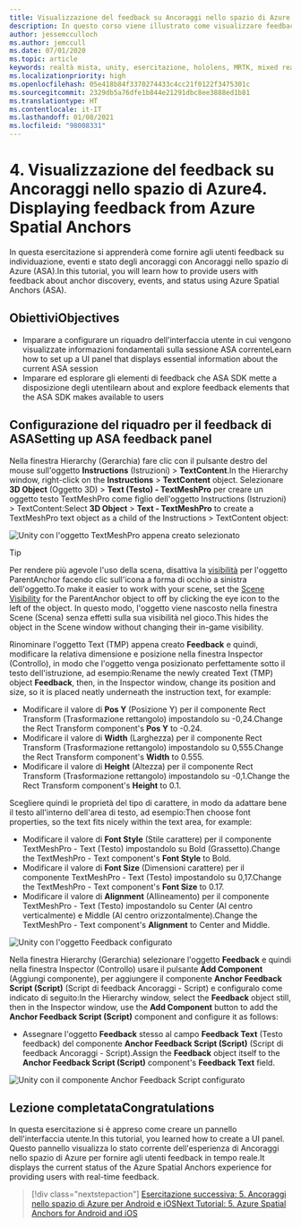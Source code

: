 ```yaml
---
title: Visualizzazione del feedback su Ancoraggi nello spazio di Azure
description: In questo corso viene illustrato come visualizzare feedback da Ancoraggi nello spazio di Azure in un'applicazione di realtà mista.
author: jessemcculloch
ms.author: jemccull
ms.date: 07/01/2020
ms.topic: article
keywords: realtà mista, unity, esercitazione, hololens, MRTK, mixed reality toolkit, UWP, ancoraggi nello spazio di Azure, sessioni, elementi di feedback
ms.localizationpriority: high
ms.openlocfilehash: 05e418b84f3370274433c4cc21f0122f3475301c
ms.sourcegitcommit: 2329db5a76dfe1b844e21291dbc8ee3888ed1b81
ms.translationtype: HT
ms.contentlocale: it-IT
ms.lasthandoff: 01/08/2021
ms.locfileid: "98008331"
---
```

# <a name="4-displaying-feedback-from-azure-spatial-anchors"></a><span data-ttu-id="108b0-104">4. Visualizzazione del feedback su Ancoraggi nello spazio di Azure</span><span class="sxs-lookup"><span data-stu-id="108b0-104">4. Displaying feedback from Azure Spatial Anchors</span></span>

<span data-ttu-id="108b0-105">In questa esercitazione si apprenderà come fornire agli utenti feedback su individuazione, eventi e stato degli ancoraggi con Ancoraggi nello spazio di Azure (ASA).</span><span class="sxs-lookup"><span data-stu-id="108b0-105">In this tutorial, you will learn how to provide users with feedback about anchor discovery, events, and status using Azure Spatial Anchors (ASA).</span></span>

## <a name="objectives"></a><span data-ttu-id="108b0-106">Obiettivi</span><span class="sxs-lookup"><span data-stu-id="108b0-106">Objectives</span></span>

* <span data-ttu-id="108b0-107">Imparare a configurare un riquadro dell'interfaccia utente in cui vengono visualizzate informazioni fondamentali sulla sessione ASA corrente</span><span class="sxs-lookup"><span data-stu-id="108b0-107">Learn how to set up a UI panel that displays essential information about the current ASA session</span></span>
* <span data-ttu-id="108b0-108">Imparare ed esplorare gli elementi di feedback che ASA SDK mette a disposizione degli utenti</span><span class="sxs-lookup"><span data-stu-id="108b0-108">learn about and explore feedback elements that the ASA SDK makes available to users</span></span>

## <a name="setting-up-asa-feedback-panel"></a><span data-ttu-id="108b0-109">Configurazione del riquadro per il feedback di ASA</span><span class="sxs-lookup"><span data-stu-id="108b0-109">Setting up ASA feedback panel</span></span>

<span data-ttu-id="108b0-110">Nella finestra Hierarchy (Gerarchia) fare clic con il pulsante destro del mouse sull'oggetto **Instructions** (Istruzioni)  > **TextContent**.</span><span class="sxs-lookup"><span data-stu-id="108b0-110">In the Hierarchy window, right-click on the **Instructions** > **TextContent** object.</span></span> <span data-ttu-id="108b0-111">Selezionare **3D Object** (Oggetto 3D)  > **Text (Testo) - TextMeshPro** per creare un oggetto testo TextMeshPro come figlio dell'oggetto Instructions (Istruzioni) > TextContent:</span><span class="sxs-lookup"><span data-stu-id="108b0-111">Select **3D Object** > **Text - TextMeshPro** to create a TextMeshPro text object as a child of the Instructions > TextContent object:</span></span>

![Unity con l'oggetto TextMeshPro appena creato selezionato](images/mr-learning-asa/asa-04-section1-step1-1.png)

> [!TIP]
> <span data-ttu-id="108b0-113">Per rendere più agevole l'uso della scena, disattiva la <a href="https://docs.unity3d.com/Manual/SceneVisibility.html" target="_blank">visibilità</a> per l'oggetto ParentAnchor facendo clic sull'icona a forma di occhio a sinistra dell'oggetto.</span><span class="sxs-lookup"><span data-stu-id="108b0-113">To make it easier to work with your scene, set the  <a href="https://docs.unity3d.com/Manual/SceneVisibility.html" target="_blank">Scene Visibility</a> for the ParentAnchor object to off by clicking the eye icon to the left of the object.</span></span> <span data-ttu-id="108b0-114">In questo modo, l'oggetto viene nascosto nella finestra Scene (Scena) senza effetti sulla sua visibilità nel gioco.</span><span class="sxs-lookup"><span data-stu-id="108b0-114">This hides the object in the Scene window without changing their in-game visibility.</span></span>

<span data-ttu-id="108b0-115">Rinominare l'oggetto Text (TMP) appena creato **Feedback** e quindi, modificare la relativa dimensione e posizione nella finestra Inspector (Controllo), in modo che l'oggetto venga posizionato perfettamente sotto il testo dell'istruzione, ad esempio:</span><span class="sxs-lookup"><span data-stu-id="108b0-115">Rename the newly created Text (TMP) object **Feedback**, then, in the Inspector window, change its position and size, so it is placed neatly underneath the instruction text, for example:</span></span>

* <span data-ttu-id="108b0-116">Modificare il valore di **Pos Y** (Posizione Y) per il componente Rect Transform (Trasformazione rettangolo) impostandolo su -0,24.</span><span class="sxs-lookup"><span data-stu-id="108b0-116">Change the Rect Transform component's **Pos Y** to -0.24.</span></span>
* <span data-ttu-id="108b0-117">Modificare il valore di **Width** (Larghezza) per il componente Rect Transform (Trasformazione rettangolo) impostandolo su 0,555.</span><span class="sxs-lookup"><span data-stu-id="108b0-117">Change the Rect Transform component's **Width** to 0.555.</span></span>
* <span data-ttu-id="108b0-118">Modificare il valore di **Height** (Altezza) per il componente Rect Transform (Trasformazione rettangolo) impostandolo su -0,1.</span><span class="sxs-lookup"><span data-stu-id="108b0-118">Change the Rect Transform component's **Height** to 0.1.</span></span>

<span data-ttu-id="108b0-119">Scegliere quindi le proprietà del tipo di carattere, in modo da adattare bene il testo all'interno dell'area di testo, ad esempio:</span><span class="sxs-lookup"><span data-stu-id="108b0-119">Then choose font properties, so the text fits nicely within the text area, for example:</span></span>

* <span data-ttu-id="108b0-120">Modificare il valore di **Font Style** (Stile carattere) per il componente TextMeshPro - Text (Testo) impostandolo su Bold (Grassetto).</span><span class="sxs-lookup"><span data-stu-id="108b0-120">Change the TextMeshPro - Text component's **Font Style** to Bold.</span></span>
* <span data-ttu-id="108b0-121">Modificare il valore di **Font Size** (Dimensioni carattere) per il componente TextMeshPro - Text (Testo) impostandolo su 0,17.</span><span class="sxs-lookup"><span data-stu-id="108b0-121">Change the TextMeshPro - Text component's **Font Size** to 0.17.</span></span>
* <span data-ttu-id="108b0-122">Modificare il valore di **Alignment** (Allineamento) per il componente TextMeshPro - Text (Testo) impostandolo su Center (Al centro verticalmente) e Middle (Al centro orizzontalmente).</span><span class="sxs-lookup"><span data-stu-id="108b0-122">Change the TextMeshPro - Text component's **Alignment** to Center and Middle.</span></span>

![Unity con l'oggetto Feedback configurato](images/mr-learning-asa/asa-04-section1-step1-2.png)

<span data-ttu-id="108b0-124">Nella finestra Hierarchy (Gerarchia) selezionare l'oggetto **Feedback** e quindi nella finestra Inspector (Controllo) usare il pulsante **Add Component** (Aggiungi componente), per aggiungere il componente **Anchor Feedback Script (Script)** (Script di feedback Ancoraggi - Script) e configuralo come indicato di seguito:</span><span class="sxs-lookup"><span data-stu-id="108b0-124">In the Hierarchy window, select the **Feedback** object still, then in the Inspector window, use the **Add Component** button to add the **Anchor Feedback Script (Script)** component and configure it as follows:</span></span>

* <span data-ttu-id="108b0-125">Assegnare l'oggetto **Feedback** stesso al campo **Feedback Text** (Testo feedback) del componente **Anchor Feedback Script (Script)** (Script di feedback Ancoraggi - Script).</span><span class="sxs-lookup"><span data-stu-id="108b0-125">Assign the **Feedback** object itself to the **Anchor Feedback Script (Script)** component's **Feedback Text** field.</span></span>

![Unity con il componente Anchor Feedback Script configurato](images/mr-learning-asa/asa-04-section1-step1-3.png)

## <a name="congratulations"></a><span data-ttu-id="108b0-127">Lezione completata</span><span class="sxs-lookup"><span data-stu-id="108b0-127">Congratulations</span></span>

<span data-ttu-id="108b0-128">In questa esercitazione si è appreso come creare un pannello dell'interfaccia utente.</span><span class="sxs-lookup"><span data-stu-id="108b0-128">In this tutorial, you learned how to create a UI panel.</span></span> <span data-ttu-id="108b0-129">Questo pannello visualizza lo stato corrente dell'esperienza di Ancoraggi nello spazio di Azure per fornire agli utenti feedback in tempo reale.</span><span class="sxs-lookup"><span data-stu-id="108b0-129">It displays the current status of the Azure Spatial Anchors experience for providing users with real-time feedback.</span></span>

> [!div class="nextstepaction"]
> [<span data-ttu-id="108b0-130">Esercitazione successiva: 5. Ancoraggi nello spazio di Azure per Android e iOS</span><span class="sxs-lookup"><span data-stu-id="108b0-130">Next Tutorial: 5. Azure Spatial Anchors for Android and iOS</span></span>](mr-learning-asa-05.md)
